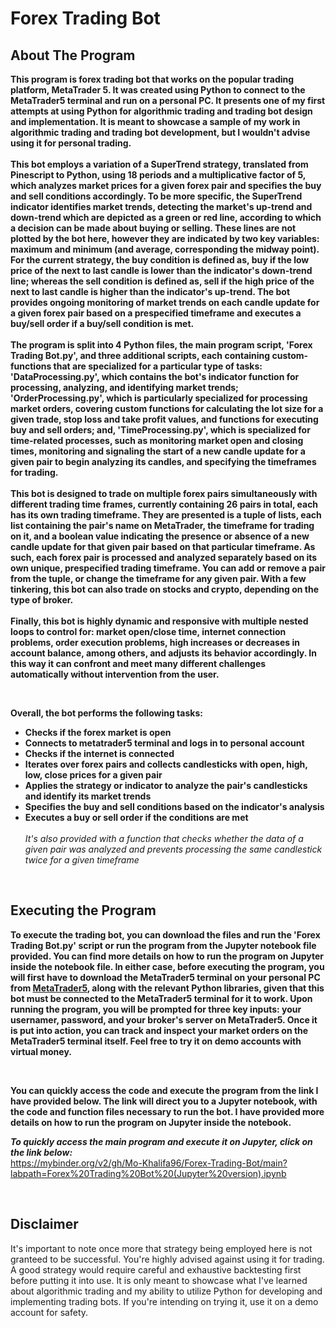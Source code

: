 # Forex Trading Bot

## About The Program
**This program is forex trading bot that works on the popular trading platform, MetaTrader 5. It was created 
using Python to connect to the MetaTrader5 terminal and run on a personal PC. It presents one of my first attempts 
at using Python for algorithmic trading and trading bot design and implementation. It is meant to showcase a sample of 
my work in algorithmic trading and trading bot development, but I wouldn't advise using it for personal trading.**
<br>
<br>
**This bot employs a variation of a SuperTrend strategy, translated from Pinescript to Python, using 18 periods and a 
multiplicative factor of 5, which analyzes market prices for a given forex pair and specifies the buy and sell conditions 
accordingly. To be more specific, the SuperTrend indicator identifies market trends, detecting the market's up-trend 
and down-trend which are depicted as a green or red line, according to which a decision can be made about buying or selling. 
These lines are not plotted by the bot here, however they are indicated by two key variables: maximum and minimum (and average, 
corresponding the midway point). For the current strategy, the buy condition is defined as, buy if the low price of the next to 
last candle is lower than the indicator's down-trend line; whereas the sell condition is defined as, sell if the high price of 
the next to last candle is higher than the indicator's up-trend. The bot provides ongoing monitoring of market trends on each 
candle update for a given forex pair based on a prespecified timeframe and executes a buy/sell order if a buy/sell condition is met.**
<br>
<br>
**The program is split into 4 Python files, the main program script, 'Forex Trading Bot.py', and three additional scripts, each 
containing custom-functions that are specialized for a particular type of tasks: 'DataProcessing.py', which contains the bot's 
indicator function for processing, analyzing, and identifying market trends; 'OrderProcessing.py', which is particularly 
specialized for processing market orders, covering custom functions for calculating the lot size for a given trade, stop 
loss and take profit values, and functions for executing buy and sell orders; and, 'TimeProcessing.py', which is specialized 
for time-related processes, such as monitoring market open and closing times, monitoring and signaling the start of a new 
candle update for a given pair to begin analyzing its candles, and specifying the timeframes for trading.**
<br>
<br>
**This bot is designed to trade on multiple forex pairs simultaneously with different trading time frames, currently containing 26 pairs 
in total, each has its own trading timeframe. They are presented is a tuple of lists, each list containing the pair's name on MetaTrader,
the timeframe for trading on it, and a boolean value indicating the presence or absence of a new candle update for that given pair based on 
that particular timeframe. As such, each forex pair is processed and analyzed separately based on its own unique, prespecified trading 
timeframe. You can add or remove a pair from the tuple, or change the timeframe for any given pair. With a few tinkering, this bot can 
also trade on stocks and crypto, depending on the type of broker.**
<br>
<br>
**Finally, this bot is highly dynamic and responsive with multiple nested loops to control for: market open/close time, internet connection 
problems, order execution problems, high increases or decreases in account balance, among others, and adjusts its behavior accordingly. In 
this way it can confront and meet many different challenges automatically without intervention from the user.** 

<br>

**Overall, the bot performs the following tasks:**
 - **Checks if the forex market is open** <br>
 - **Connects to metatrader5 terminal and logs in to personal account** <br> 
 - **Checks if the internet is connected** <br>
 - **Iterates over forex pairs and collects candlesticks with open, high, low, close prices for a given pair** <br>
 - **Applies the strategy or indicator to analyze the pair's candlesticks and identify its market trends** <br>
 - **Specifies the buy and sell conditions based on the indicator's analysis** <br>
 - **Executes a buy or sell order if the conditions are met** <br><br>
*It's also provided with a function that checks whether the data of a given pair was analyzed and prevents processing the same candlestick twice for a given timeframe*

<br>

## Executing the Program 
**To execute the trading bot, you can download the files and run the 'Forex Trading Bot.py' script or run the program 
from the Jupyter notebook file provided. You can find more details on how to run the program on Jupyter inside the notebook
file. In either case, before executing the program, you will first have to download the MetaTrader5 terminal on your personal PC from [MetaTrader5](https://www.metatrader5.com/en/download), 
along with the relevant Python libraries, given that this bot must be connected to the MetaTrader5 terminal for it to work. Upon 
running the program, you will be prompted for three key inputs: your usernamer, password, and your broker's server on MetaTrader5. 
Once it is put into action, you can track and inspect your market orders on the MetaTrader5 terminal itself. Feel free to try it on 
demo accounts with virtual money.**

<br>

**You can quickly access the code and execute the program from the link I have provided below. The link will direct you to a Jupyter notebook, 
with the code and function files necessary to run the bot. I have provided more details on how to run the program on Jupyter inside the notebook.**
<br>

***To quickly access the main program and execute it on Jupyter, click on the link below:*** <br>
https://mybinder.org/v2/gh/Mo-Khalifa96/Forex-Trading-Bot/main?labpath=Forex%20Trading%20Bot%20(Jupyter%20version).ipynb

<br>

## Disclaimer 
It's important to note once more that strategy being employed here is not granteed to be successful. You're highly advised 
against using it for trading. A good strategy would require careful and exhaustive backtesting first before putting 
it into use. It is only meant to showcase what I've learned about algorithmic trading and my ability to utilize Python 
for developing and implementing trading bots. If you're intending on trying it, use it on a demo account for safety.
<br>
<br>

